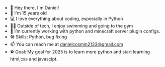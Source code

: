 - 👋 Hey there, I'm Daniel!
- 🎂 I'm 15 years old
- 💻 I love everything about coding, especially in Python
- 🏊‍♂️ Outside of tech, I enjoy swimming and going to the gym
- 🔭 I’m currently working with python and minecraft server plugin configs.
- 🛠️ Skills: Python, bug fixing
- 📫 You can reach me at danielcosmin2133@gmail.com
- ⚽ Goal: My goal for 2025 is to learn more python and start learning html,css and javascipt.
